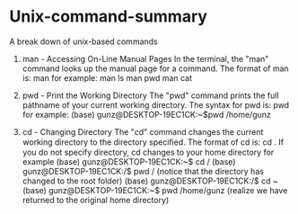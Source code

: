 # Unix-command-summary
A break down of unix-based commands

1. man - Accessing On-Line Manual Pages
In the terminal, the "man" command looks up the manual page for a command. The format of man is:
	man <commandname> for example:
	man ls
	man pwd
	man cat
  
2. pwd - Print the Working Directory
The "pwd" command prints the full pathname of your current working directory. The syntax for pwd is:
pwd for example:
(base) gunz@DESKTOP-19EC1CK:~$pwd
/home/gunz

3. cd - Changing Directory
The "cd" command changes the current working directory to the directory speciﬁed. The format of cd is:
cd <directorypath>. If you do not specify directory, cd changes to your home directory for example
    (base) gunz@DESKTOP-19EC1CK:~$ cd /
    (base) gunz@DESKTOP-19EC1CK:/$ pwd 
    /  (notice that the directory has changed to the root folder)
    (base) gunz@DESKTOP-19EC1CK:/$ cd ~
    (base) gunz@DESKTOP-19EC1CK:~$ pwd
    /home/gunz (realize we have returned to the original home directory)
	
